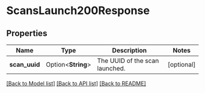 # ScansLaunch200Response

## Properties

Name | Type | Description | Notes
------------ | ------------- | ------------- | -------------
**scan_uuid** | Option<**String**> | The UUID of the scan launched. | [optional]

[[Back to Model list]](../README.md#documentation-for-models) [[Back to API list]](../README.md#documentation-for-api-endpoints) [[Back to README]](../README.md)



